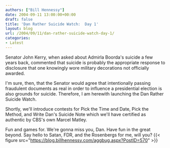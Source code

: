 ```yaml
---
authors: ["Bill Hennessy"]
date: 2004-09-11 13:00:00+00:00
draft: false
title: 'Dan Rather Suicide Watch:  Day 1'
layout: blog
url: /2004/09/11/dan-rather-suicide-watch-day-1/
categories:
- Latest
---
```


Senator John Kerry, when asked about Admirla Boorda's suicide a few years back, commented that suicide is probably the appropriate response to disclosure that one knowingly wore military decorations not officially awarded.  
  
I'm sure, then, that the Senator would agree that intentionally passing fraudulent documents as real in order to influence a presidential election is also grounds for suicide.  Therefore, I am herewith launching the Dan Rather Suicide Watch.    
  
Shortly, we'll introduce contests for Pick the Time and Date, Pick the Method, and Write Dan's Suicide Note which we'll have certified as authentic by CBS's own Marcel Matley.    
  
Fun and games for.  We're gonna miss you, Dan.  Have fun in the great beyond.  Say hello to Satan, FDR, and the Rosenbergs for me, will you?  {{< figure src="https://blog.billhennessy.com/aggbug.aspx?PostID=570" >}}

